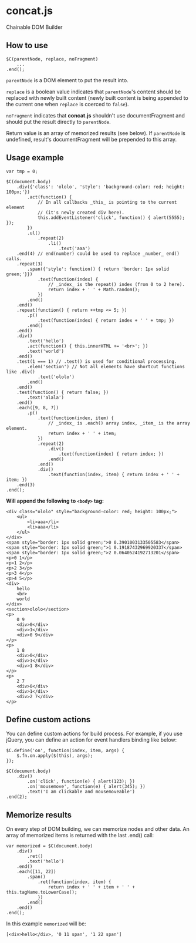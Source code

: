 concat.js
=========

Chainable DOM Builder

## How to use

    $C(parentNode, replace, noFragment)
        ...
    .end();

`parentNode` is a DOM element to put the result into.

`replace` is a boolean value indicates that `parentNode`'s content should be replaced with newly built content (newly built content is being appended to the current one when `replace` is coerced to `false`).

`noFragment` indicates that **concat.js** shouldn't use documentFragment and should put the result directly to `parentNode`.

Return value is an array of memorized results (see below). If `parentNode` is undefined, result's documentFragment will be prepended to this array.


## Usage example

    var tmp = 0;

    $C(document.body)
        .div({'class': 'ololo', 'style': 'background-color: red; height: 100px;'})
            .act(function() {
                // In all callbacks _this_ is pointing to the current element
                // (it's newly created div here).
                this.addEventListener('click', function() { alert(5555); });
            })
            .ul()
                .repeat(2)
                    .li()
                        .text('aaa')
        .end(4) // end(number) could be used to replace _number_ end() calls.
        .repeat(3)
            .span({'style': function() { return 'border: 1px solid green;'}})
                .text(function(index) {
                    // _index_ is the repeat() index (from 0 to 2 here).
                    return index + ' ' + Math.random();
                })
            .end()
        .end()
        .repeat(function() { return ++tmp <= 5; })
            .p()
                .text(function(index) { return index + ' ' + tmp; })
            .end()
        .end()
        .div()
            .text('hello')
            .act(function() { this.innerHTML += '<br>'; })
            .text('world')
        .end()
        .test(1 === 1) // .test() is used for conditional processing.
            .elem('section') // Not all elements have shortcut functions like .div()
                .text('ololo')
            .end()
        .end()
        .test(function() { return false; })
            .text('alala')
        .end()
        .each([9, 8, 7])
            .p()
                .text(function(index, item) {
                    // _index_ is .each() array index, _item_ is the array element.
                    return index + ' ' + item;
                })
                .repeat(2)
                    .div()
                        .text(function(index) { return index; })
                    .end()
                .end()
                .div()
                    .text(function(index, item) { return index + ' ' + item; })
        .end(3)
    .end();

**Will append the following to `<body>` tag:**

    <div class="ololo" style="background-color: red; height: 100px;">
        <ul>
            <li>aaa</li>
            <li>aaa</li>
        </ul>
    </div>
    <span style="border: 1px solid green;">0 0.3901003133505583</span>
    <span style="border: 1px solid green;">1 0.19187432969920337</span>
    <span style="border: 1px solid green;">2 0.0640524192713201</span>
    <p>0 1</p>
    <p>1 2</p>
    <p>2 3</p>
    <p>3 4</p>
    <p>4 5</p>
    <div>
        hello
        <br>
        world
    </div>
    <section>ololo</section>
    <p>
        0 9
        <div>0</div>
        <div>1</div>
        <div>0 9</div>
    </p>
    <p>
        1 8
        <div>0</div>
        <div>1</div>
        <div>1 8</div>
    </p>
    <p>
        2 7
        <div>0</div>
        <div>1</div>
        <div>2 7</div>
    </p>

## Define custom actions

You can define custom actions for build process. For example, if you use jQuery, you can define an action for event handlers binding like below:

    $C.define('on', function(index, item, args) {
        $.fn.on.apply($(this), args);
    });

    $C(document.body)
        .div()
            .on('click', function(e) { alert(123); })
            .on('mousemove', function(e) { alert(345); })
            .text('I am clickable and mousemoveable')
    .end(2);

## Memorize results

On every step of DOM building, we can memorize nodes and other data. An array of memorized items is returned with the last .end() call:

    var memorized = $C(document.body)
        .div()
            .ret()
            .text('hello')
        .end()
        .each([11, 22])
            .span()
                .ret(function(index, item) {
                    return index + ' ' + item + ' ' + this.tagName.toLowerCase();
                })
            .end()
        .end()
    .end();

In this example `memorized` will be:

    [<div>​hello​</div>​, '0 11 span', '1 22 span']
